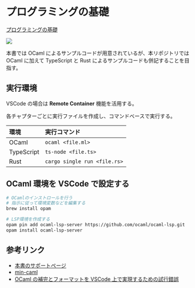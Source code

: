 # プログラミングの基礎

[プログラミングの基礎](https://www.amazon.co.jp/dp/4781911609/)

![](https://images-na.ssl-images-amazon.com/images/I/51FBsJHo4EL._SX353_BO1,204,203,200_.jpg)

本書では OCaml によるサンプルコードが用意されているが、本リポジトリでは OCaml に加えて TypeScript と Rust によるサンプルコードも併記することを目指す。

## 実行環境

VSCode の場合は **Remote Container** 機能を活用する。

各チャプターごとに実行ファイルを作成し、コマンドベースで実行する。

| 環境       | 実行コマンド                 |
| :--------- | :--------------------------- |
| OCaml      | `ocaml <file.ml>`            |
| TypeScript | `ts-node <file.ts>`          |
| Rust       | `cargo single run <file.rs>` |

## OCaml 環境を VSCode で設定する

```bash
# OCamlのインストロールを行う
# 指示に従って環境変数などを編集する
brew install opam

# LSP環境を作成する
opam pin add ocaml-lsp-server https://github.com/ocaml/ocaml-lsp.git
opam install ocaml-lsp-server

```

## 参考リンク

- [本書のサポートページ](http://pllab.is.ocha.ac.jp/~asai/book/Top.html)
- [min-caml](https://github.com/esumii/min-caml)
- [OCaml の補完とフォーマットを VSCode 上で実現するための試行錯誤](https://blog.ojisan.io/ocaml-lsp-vscode/#ocamllsp-%E3%81%8C-vscode-%E4%B8%8A%E3%81%8B%E3%82%89%E3%81%A0%E3%81%91%E8%A6%8B%E3%81%88%E3%81%AA%E3%81%84)
